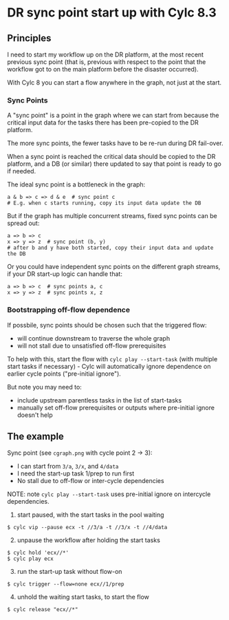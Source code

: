 # DR sync point start up with Cylc 8.3

## Principles

I need to start my workflow up on the DR platform, at the most recent previous
sync point (that is, previous with respect to the point that the workflow got
to on the main platform before the disaster occurred).

With Cylc 8 you can start a flow anywhere in the graph, not just at the start.

### Sync Points

A "sync point" is a point in the graph where we can start from because the
critical input data for the tasks there has been pre-copied to the DR platform.

The more sync points, the fewer tasks have to be re-run during DR fail-over.

When a sync point is reached the critical data should be copied to the DR platform,
and a DB (or similar) there updated to say that point is ready to go if needed.

The ideal sync point is a bottleneck in the graph:
```
a & b => c => d & e  # sync point c
# E.g. when c starts running, copy its input data update the DB
```

But if the graph has multiple concurrent streams, fixed sync points can be spread out:
```
a => b => c
x => y => z  # sync point (b, y)
# after b and y have both started, copy their input data and update the DB
```

Or you could have independent sync points on the different graph streams, if your
DR start-up logic can handle that:
```
a => b => c  # sync points a, c
x => y => z  # sync points x, z
```

### Bootstrapping off-flow dependence

If possbile, sync points should be chosen such that the triggered flow:
- will continue downstream to traverse the whole graph
- will not stall due to unsatisfied off-flow prerequisites 

To help with this, start the flow with `cylc play --start-task` (with multiple start tasks
if necessary) - Cylc will automatically ignore dependence on earlier cycle points
("pre-initial ignore").

But note you may need to:
- include upstream parentless tasks in the list of start-tasks 
- manually set off-flow prerequisites or outputs where pre-initial ignore doesn't help


## The example

Sync point (see `cgraph.png` with cycle point 2 -> 3):
- I can start from `3/a`, `3/x`, and `4/data`
- I need the start-up task 1/prep to run first
- No stall due to off-flow or inter-cycle dependencies

NOTE: note `cylc play --start-task` uses pre-initial ignore on intercycle dependencies.

1. start paused, with the start tasks in the pool waiting
```
$ cylc vip --pause ecx -t //3/a -t //3/x -t //4/data
```

2. unpause the workflow after holding the start tasks
```
$ cylc hold 'ecx//*'
$ cylc play ecx
```

3. run the start-up task without flow-on
```
$ cylc trigger --flow=none ecx//1/prep
```

4. unhold the waiting start tasks, to start the flow

```
$ cylc release "ecx//*"
```
